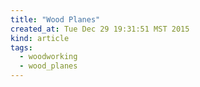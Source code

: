 ```yaml
---
title: "Wood Planes"
created_at: Tue Dec 29 19:31:51 MST 2015
kind: article
tags:
  - woodworking
  - wood_planes
---
```


<!--
html boilerplate
<a href="" target="_blank"></a>
<img src="" width="400px">
-->

